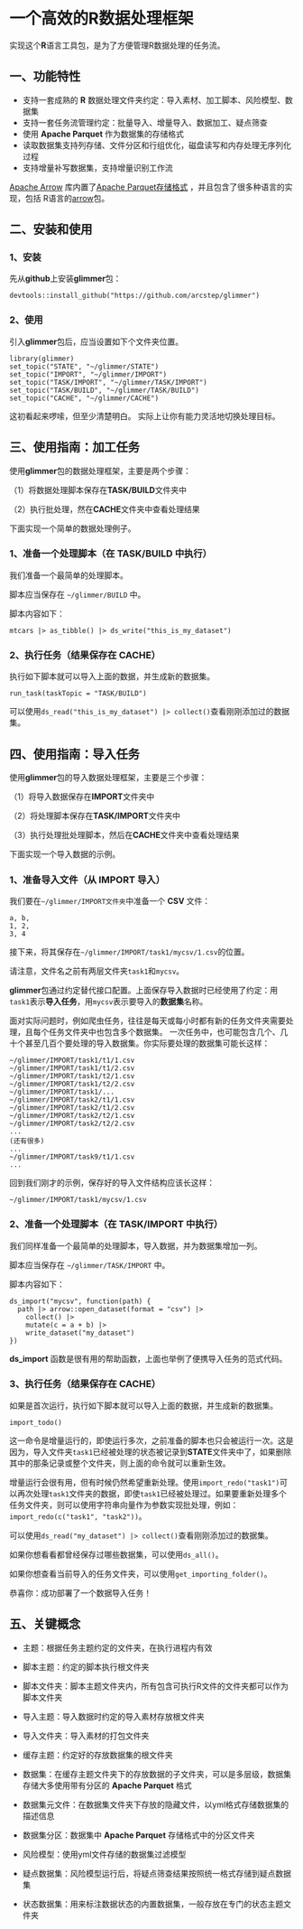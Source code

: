 # 一个高效的R数据处理框架

实现这个**R**语言工具包，是为了方便管理R数据处理的任务流。

## 一、功能特性

-   支持一套成熟的 **R** 数据处理文件夹约定：导入素材、加工脚本、风险模型、数据集
-   支持一套任务流管理约定：批量导入、增量导入、数据加工、疑点筛查
-   使用 **Apache Parquet** 作为数据集的存储格式
-   读取数据集支持列存储、文件分区和行组优化，磁盘读写和内存处理无序列化过程
-   支持增量补写数据集，支持增量识别工作流

[Apache Arrow](https://arrow.apache.org/) 库内置了[Apache Parquet存储格式](https://github.com/apache/parquet-format) ，并且包含了很多种语言的实现，包括 R语言的[arrow](https://arrow.apache.org/docs/r/)包。

## 二、安装和使用

### 1、安装

先从**github**上安装**glimmer**包：

```{r}
devtools::install_github("https://github.com/arcstep/glimmer")
```

### 2、使用

引入**glimmer**包后，应当设置如下个文件夹位置。

```{r}
library(glimmer)
set_topic("STATE", "~/glimmer/STATE")
set_topic("IMPORT", "~/glimmer/IMPORT")
set_topic("TASK/IMPORT", "~/glimmer/TASK/IMPORT")
set_topic("TASK/BUILD", "~/glimmer/TASK/BUILD")
set_topic("CACHE", "~/glimmer/CACHE")
```

这初看起来啰嗦，但至少清楚明白。 实际上让你有能力灵活地切换处理目标。

## 三、使用指南：加工任务

使用**glimmer**包的数据处理框架，主要是两个步骤：

（1）将数据处理脚本保存在**TASK/BUILD**文件夹中

（2）执行批处理，然在**CACHE**文件夹中查看处理结果

下面实现一个简单的数据处理例子。

### 1、准备一个处理脚本（在 TASK/BUILD 中执行）

我们准备一个最简单的处理脚本。

脚本应当保存在 `~/glimmer/BUILD` 中。

脚本内容如下：

```{r}
mtcars |> as_tibble() |> ds_write("this_is_my_dataset")
```

### 2、执行任务（结果保存在 CACHE）

执行如下脚本就可以导入上面的数据，并生成新的数据集。

```{r}
run_task(taskTopic = "TASK/BUILD")
```

可以使用`ds_read("this_is_my_dataset") |> collect()`查看刚刚添加过的数据集。

## 四、使用指南：导入任务

使用**glimmer**包的导入数据处理框架，主要是三个步骤：

（1）将导入数据保存在**IMPORT**文件夹中

（2）将处理脚本保存在**TASK/IMPORT**文件夹中

（3）执行处理批处理脚本，然后在**CACHE**文件夹中查看处理结果

下面实现一个导入数据的示例。

### 1、准备导入文件（从 IMPORT 导入）

我们要在`~/glimmer/IMPORT文件夹`中准备一个 **CSV** 文件：

```{csv}
a, b,
1, 2,
3, 4
```

接下来，将其保存在`~/glimmer/IMPORT/task1/mycsv/1.csv`的位置。

请注意，文件名之前有两层文件夹`task1`和`mycsv`。

**glimmer**包通过约定替代接口配置。上面保存导入数据时已经使用了约定：用`task1`表示**导入任务**，用`mycsv`表示要导入的**数据集**名称。

面对实际问题时，例如爬虫任务，往往是每天或每小时都有新的任务文件夹需要处理，且每个任务文件夹中也包含多个数据集。 一次任务中，也可能包含几个、几十个甚至几百个要处理的导入数据集。你实际要处理的数据集可能长这样：

```{bash}
~/glimmer/IMPORT/task1/t1/1.csv
~/glimmer/IMPORT/task1/t1/2.csv
~/glimmer/IMPORT/task1/t2/1.csv
~/glimmer/IMPORT/task1/t2/2.csv
~/glimmer/IMPORT/task1/...
~/glimmer/IMPORT/task2/t1/1.csv
~/glimmer/IMPORT/task2/t1/2.csv
~/glimmer/IMPORT/task2/t2/1.csv
~/glimmer/IMPORT/task2/t2/2.csv
...
(还有很多)
...
~/glimmer/IMPORT/task9/t1/1.csv
...
```

回到我们刚才的示例，保存好的导入文件结构应该长这样：

```{bash}
~/glimmer/IMPORT/task1/mycsv/1.csv
```

### 2、准备一个处理脚本（在 TASK/IMPORT 中执行）

我们同样准备一个最简单的处理脚本，导入数据，并为数据集增加一列。

脚本应当保存在 `~/glimmer/TASK/IMPORT` 中。

脚本内容如下：

```{r}
ds_import("mycsv", function(path) {
  path |> arrow::open_dataset(format = "csv") |>
    collect() |>
    mutate(c = a + b) |>
    write_dataset("my_dataset")
})
```

**ds_import** 函数是很有用的帮助函数，上面也举例了便携导入任务的范式代码。

### 3、执行任务（结果保存在 CACHE）

如果是首次运行，执行如下脚本就可以导入上面的数据，并生成新的数据集。

```{r}
import_todo()
```

这一命令是增量运行的，即使运行多次，之前准备的脚本也只会被运行一次。这是因为，导入文件夹`task1`已经被处理的状态被记录到**STATE**文件夹中了，如果删除其中的那条记录或整个文件夹，则上面的命令就可以重新生效。

增量运行会很有用，但有时候仍然希望重新处理。使用`import_redo("task1")`可以再次处理`task1`文件夹的数据，即使`task1`已经被处理过。如果要重新处理多个任务文件夹，则可以使用字符串向量作为参数实现批处理，例如：`import_redo(c("task1", "task2"))`。

可以使用`ds_read("my_dataset") |> collect()`查看刚刚添加过的数据集。

如果你想看看都曾经保存过哪些数据集，可以使用`ds_all()`。

如果你想查看当前导入的任务文件夹，可以使用`get_importing_folder()`。

恭喜你：成功部署了一个数据导入任务！

## 五、关键概念

-   主题：根据任务主题约定的文件夹，在执行进程内有效

-   脚本主题：约定的脚本执行根文件夹

-   脚本文件夹：脚本主题文件夹内，所有包含可执行R文件的文件夹都可以作为脚本文件夹

-   导入主题：导入数据时约定的导入素材存放根文件夹

-   导入文件夹：导入素材的打包文件夹

-   缓存主题：约定好的存放数据集的根文件夹

-   数据集：在缓存主题文件夹下的存放数据的子文件夹，可以是多层级，数据集存储大多使用带有分区的 **Apache Parquet** 格式

-   数据集元文件：在数据集文件夹下存放的隐藏文件，以yml格式存储数据集的描述信息

-   数据集分区：数据集中 **Apache Parquet** 存储格式中的分区文件夹

-   风险模型：使用yml文件存储的数据集过滤模型

-   疑点数据集：风险模型运行后，将疑点筛查结果按照统一格式存储到疑点数据集

-   状态数据集：用来标注数据状态的内置数据集，一般存放在专门的状态主题文件夹
